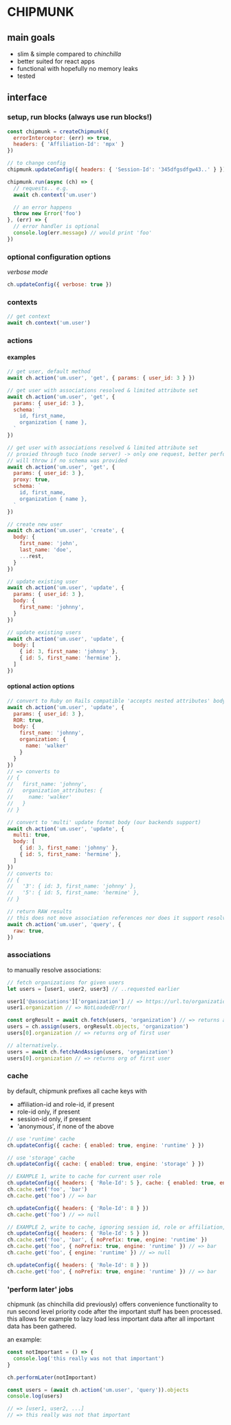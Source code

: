 # CHIPMUNK

## main goals

* slim & simple compared to _chinchilla_
* better suited for react apps
* functional with hopefully no memory leaks
* tested

## interface

### setup, run blocks (always use run blocks!)

```javascript
const chipmunk = createChipmunk({
  errorInterceptor: (err) => true,
  headers: { 'Affiliation-Id': 'mpx' }
})

// to change config
chipmunk.updateConfig({ headers: { 'Session-Id': '345dfgsdfgw43..' } })

chipmunk.run(async (ch) => {
  // requests.. e.g.
  await ch.context('um.user')

  // an error happens
  throw new Error('foo')
}, (err) => {
  // error handler is optional
  console.log(err.message) // would print 'foo'
})

```

### optional configuration options

*verbose mode*

```javascript
ch.updateConfig({ verbose: true })
```

### contexts

```javascript
// get context
await ch.context('um.user')
```

### actions

#### examples

```javascript
// get user, default method
await ch.action('um.user', 'get', { params: { user_id: 3 } })
```

```javascript
// get user with associations resolved & limited attribute set
await ch.action('um.user', 'get', {
  params: { user_id: 3 },
  schema: `
    id, first_name,
    organization { name },
  `
})
```

```javascript
// get user with associations resolved & limited attribute set
// proxied through tuco (node server) -> only one request, better performance
// will throw if no schema was provided
await ch.action('um.user', 'get', {
  params: { user_id: 3 },
  proxy: true,
  schema: `
    id, first_name,
    organization { name },
  `
})
```

```javascript
// create new user
await ch.action('um.user', 'create', {
  body: {
    first_name: 'john',
    last_name: 'doe',
    ...rest,
  }
})
```

```javascript
// update existing user
await ch.action('um.user', 'update', {
  params: { user_id: 3 },
  body: {
    first_name: 'johnny',
  }
})

// update existing users
await ch.action('um.user', 'update', {
  body: [
    { id: 3, first_name: 'johnny' },
    { id: 5, first_name: 'hermine' },
  ]
})
```

#### optional action options

```javascript
// convert to Ruby on Rails compatible 'accepts nested attributes' body
await ch.action('um.user', 'update', {
  params: { user_id: 3 },
  ROR: true,
  body: {
    first_name: 'johnny',
    organization: {
      name: 'walker'
    }
  }
})
// => converts to
// {
//   first_name: 'johnny',
//   organization_attributes: {
//     name: 'walker'
//   }
// }

// convert to 'multi' update format body (our backends support)
await ch.action('um.user', 'update', {
  multi: true,
  body: [
    { id: 3, first_name: 'johnny' },
    { id: 5, first_name: 'hermine' },
  ]
})
// converts to:
// {
//   '3': { id: 3, first_name: 'johnny' },
//   '5': { id: 5, first_name: 'hermine' },
// }

// return RAW results
// this does not move association references nor does it support resolving a schema
await ch.action('um.user', 'query', {
  raw: true,
})
```

### associations

to manually resolve associations:

```javascript
// fetch organizations for given users
let users = [user1, user2, user3] // ..requested earlier

user1['@associations']['organization'] // => https://url.to/organization/2'
user1.organization // => NotLoadedError!

const orgResult = await ch.fetch(users, 'organization') // => returns all associated organizations as ChipmunkResult
users = ch.assign(users, orgResult.objects, 'organization')
users[0].organization // => returns org of first user

// alternatively..
users = await ch.fetchAndAssign(users, 'organization')
users[0].organization // => returns org of first user
```

### cache

by default, chipmunk prefixes all cache keys with
- affiliation-id and role-id, if present
- role-id only, if present
- session-id only, if present
- 'anonymous', if none of the above

```javascript
// use 'runtime' cache
ch.updateConfig({ cache: { enabled: true, engine: 'runtime' } })

// use 'storage' cache
ch.updateConfig({ cache: { enabled: true, engine: 'storage' } })

// EXAMPLE 1, write to cache for current user role
ch.updateConfig({ headers: { 'Role-Id': 5 }, cache: { enabled: true, engine: 'storage' } })
ch.cache.set('foo', 'bar')
ch.cache.get('foo') // => bar

ch.updateConfig({ headers: { 'Role-Id': 8 } })
ch.cache.get('foo') // => null

// EXAMPLE 2, write to cache, ignoring session id, role or affiliation, using runtime cache
ch.updateConfig({ headers: { 'Role-Id': 5 } })
ch.cache.set('foo', 'bar', { noPrefix: true, engine: 'runtime' })
ch.cache.get('foo', { noPrefix: true, engine: 'runtime' }) // => bar
ch.cache.get('foo', { engine: 'runtime' }) // => null

ch.updateConfig({ headers: { 'Role-Id': 8 } })
ch.cache.get('foo', { noPrefix: true, engine: 'runtime' }) // => bar
```

### 'perform later' jobs

chipmunk (as chinchilla did previously) offers convenience functionality to run second level priority code after the important stuff has been processed.
this allows for example to lazy load less important data after all important data has been gathered.

an example:

```javascript
const notImportant = () => {
  console.log('this really was not that important')
}

ch.performLater(notImportant)

const users = (await ch.action('um.user', 'query')).objects
console.log(users)

// => [user1, user2, ...]
// => this really was not that important
```

